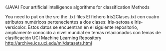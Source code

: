 (JAVA) Four artificial intelligence algorithms for classification Methods

You need to put on the src the .txt files El fichero Iris2Clases.txt con cuatro atributos numéricos pertenecientes a dos clases: Iris-setosa e Iris-versicolor. Estos datos se encuentran en el siguiente repositorio, ampliamente conocido a nivel mundial en temas relacionados con temas de clasificación UCI Machine Learning Repository http://archive.ics.uci.edu/ml/datasets.html
